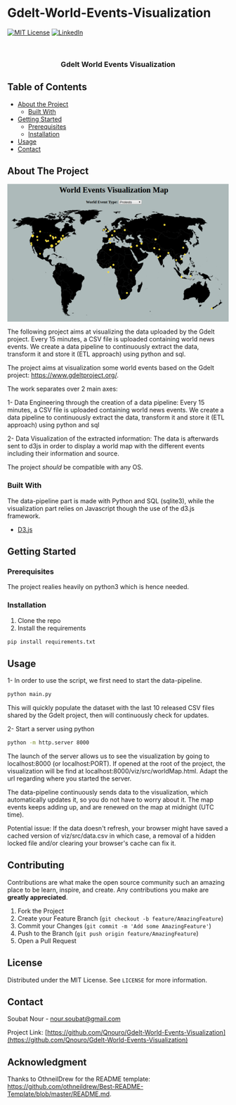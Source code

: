 # Gdelt-World-Events-Visualization

[![MIT License][license-shield]][license-url]
[![LinkedIn][linkedin-shield]][linkedin-url]

<!-- PROJECT LOGO -->
<br />
<p align="center">
  <h3 align="center">Gdelt World Events Visualization</h3>
</p>



<!-- TABLE OF CONTENTS -->
## Table of Contents

* [About the Project](#about-the-project)
  * [Built With](#built-with)
* [Getting Started](#getting-started)
  * [Prerequisites](#prerequisites)
  * [Installation](#installation)
* [Usage](#usage)
* [Contact](#contact)



<!-- ABOUT THE PROJECT -->
## About The Project

<img align="center" src="world_map.png">

The following project aims at visualizing the data uploaded by the Gdelt project. Every 15 minutes, a CSV file is uploaded containing world news events. We create a data pipeline to continuously extract the data, transform it and store it (ETL approach) using python and sql.

The project aims at visualization some world events based on the Gdelt project: https://www.gdeltproject.org/.


The work separates over 2 main axes:

  1- Data Engineering through the creation of a data pipeline: Every 15 minutes, a CSV file is uploaded containing world news events. We create a data pipeline to continuously extract the data, transform it and store it (ETL approach) using python and sql
  
  
  2- Data Visualization of the extracted information: The data is afterwards sent to d3js in order to display a world map with the different events including their information and source.
  
The project *should* be compatible with any OS.

### Built With
The data-pipeline part is made with Python and SQL (sqlite3), while the visualization part relies on Javascript though the use of the d3.js framework.
* [D3.js](https://d3js.org/)


<!-- GETTING STARTED -->
## Getting Started

### Prerequisites

The project realies heavily on python3 which is hence needed.

### Installation

1. Clone the repo
2. Install the requirements
```sh
pip install requirements.txt
```

<!-- USAGE EXAMPLES -->
## Usage

1- In order to use the script, we first need to start the data-pipeline.
```python
python main.py
```
This will quickly populate the dataset with the last 10 released CSV files shared by the Gdelt project, then will continuously check for updates.

2- Start a server using python
```sh
python -m http.server 8000
```
The launch of the server allows us to see the visualization by going to localhost:8000 (or localhost:PORT). If opened at the root of the project, the visualization will be find at localhost:8000/viz/src/worldMap.html. Adapt the url regarding where you started the server.

The data-pipeline continuously sends data to the visualization, which automatically updates it, so you do not have to worry about it. The map events keeps adding up, and are renewed on the map at midnight (UTC time).

Potential issue: If the data doesn't refresh, your browser might have saved a cached version of viz/src/data.csv in which case, a removal of a hidden locked file and/or clearing your browser's cache can fix it.

<!-- CONTRIBUTING -->
## Contributing

Contributions are what make the open source community such an amazing place to be learn, inspire, and create. Any contributions you make are **greatly appreciated**.

1. Fork the Project
2. Create your Feature Branch (`git checkout -b feature/AmazingFeature`)
3. Commit your Changes (`git commit -m 'Add some AmazingFeature'`)
4. Push to the Branch (`git push origin feature/AmazingFeature`)
5. Open a Pull Request



<!-- LICENSE -->
## License

Distributed under the MIT License. See `LICENSE` for more information.


<!-- CONTACT -->
## Contact

Soubat Nour - nour.soubat@gmail.com

Project Link: [https://github.com/Qnouro/Gdelt-World-Events-Visualization](https://github.com/Qnouro/Gdelt-World-Events-Visualization)

## Acknowledgment

Thanks to OthneilDrew for the README template: https://github.com/othneildrew/Best-README-Template/blob/master/README.md.



<!-- MARKDOWN LINKS & IMAGES -->
<!-- https://www.markdownguide.org/basic-syntax/#reference-style-links -->
[license-shield]: https://img.shields.io/github/license/othneildrew/Best-README-Template.svg?style=flat-square
[license-url]: https://github.com/Qnouro/Gdelt-World-Events-Visualization/blob/main/LICENSE
[linkedin-shield]: https://img.shields.io/badge/-LinkedIn-black.svg?style=flat-square&logo=linkedin&colorB=555
[linkedin-url]: https://linkedin.com/in/nour-soubat
